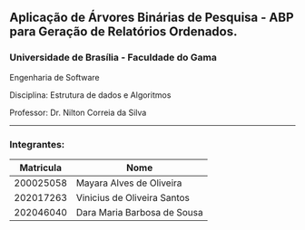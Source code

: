 
## Aplicação de Árvores Binárias de Pesquisa - ABP para Geração de Relatórios Ordenados.

### Universidade de Brasília - Faculdade do Gama

Engenharia de Software

Disciplina: Estrutura de dados e Algoritmos

Professor: Dr. Nilton Correia da Silva

---

### Integrantes:
Matricula   | Nome
--------- | ------
200025058 | Mayara Alves de Oliveira
202017263 | Vinicius de Oliveira Santos
202046040 | Dara Maria Barbosa de Sousa

